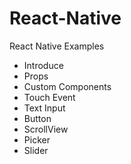 # React-Native
React Native Examples

* Introduce
* Props
* Custom Components
* Touch Event
* Text Input
* Button
* ScrollView
* Picker
* Slider
